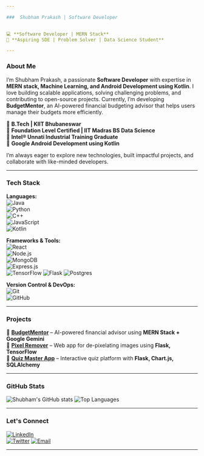 ```yaml
---

###  Shubham Prakash | Software Developer  
 

💻 **Software Developer | MERN Stack**  
🎯 **Aspiring SDE | Problem Solver | Data Science Student**  

---
```


### About Me  

I’m Shubham Prakash, a passionate **Software Developer** with expertise in **MERN stack, Machine Learning, and Android Development using Kotlin**. I love building scalable applications, solving challenging problems, and contributing to open-source projects. Currently, I’m developing **BudgetMentor**, an AI-powered financial budgeting advisor that helps users manage their budgets more efficiently.  

🔹 **B.Tech | KIIT Bhubaneswar**  
🔹 **Foundation Level Certified | IIT Madras BS Data Science**  
🔹 **Intel® Unnati Industrial Training Graduate**  
🔹 **Google Android Development using Kotlin**  

I’m always eager to explore new technologies, built impactful projects, and collaborate with like-minded developers.  

---

###  Tech Stack  

**Languages:**  
![Java](https://img.shields.io/badge/Java-007396?style=flat&logo=java&logoColor=white)  
![Python](https://img.shields.io/badge/Python-3776AB?style=flat&logo=python&logoColor=white)  
![C++](https://img.shields.io/badge/C++-00599C?style=flat&logo=cplusplus&logoColor=white)  
![JavaScript](https://img.shields.io/badge/JavaScript-F7DF1E?style=flat&logo=javascript&logoColor=black)  
![Kotlin](https://img.shields.io/badge/Kotlin-0095D5?style=flat&logo=kotlin&logoColor=white)  

**Frameworks & Tools:**  
![React](https://img.shields.io/badge/React-61DAFB?style=flat&logo=react&logoColor=black)  
![Node.js](https://img.shields.io/badge/Node.js-339933?style=flat&logo=nodedotjs&logoColor=white)  
![MongoDB](https://img.shields.io/badge/MongoDB-47A248?style=flat&logo=mongodb&logoColor=white)  
![Express.js](https://img.shields.io/badge/Express.js-000000?style=flat&logo=express&logoColor=white)  
![TensorFlow](https://img.shields.io/badge/TensorFlow-FF6F00?style=flat&logo=tensorflow&logoColor=white) 
![Flask](https://img.shields.io/badge/Flask-FF6F00?style=flat&logo=tensorflow&logoColor=white) 
![Postgres](https://img.shields.io/badge/Postgres-FF6F00?style=flat&logo=tensorflow&logoColor=white) 

**Version Control & DevOps:**  
![Git](https://img.shields.io/badge/Git-F05032?style=flat&logo=git&logoColor=white)  
![GitHub](https://img.shields.io/badge/GitHub-181717?style=flat&logo=github&logoColor=white)  

---

### Projects  

🚀 **[BudgetMentor](https://github.com/prakashshubham26/BudgetMentor)** – AI-powered financial advisor using **MERN Stack + Google Gemini**  
📱 **[Pixel Remover](https://github.com/anuragprasoon/pixelated-image-detection-system)** – Web app for de-pixelating images using **Flask, TensorFlow**  
📝 **[Quiz Master App](https://github.com/ShubhamPrakash26/Quiz_Master_App)** – Interactive quiz platform with **Flask, Chart.js, SQLAlchemy**  

---

### GitHub Stats  

![Shubham's GitHub stats](https://github-readme-stats.vercel.app/api?username=shubhamprakash26&show_icons=true&theme=dracula) 
![Top Languages](https://github-readme-stats.vercel.app/api/top-langs/?username=shubhamprakash26&layout=compact&theme=radical)  

---

###  Let's Connect 

[![LinkedIn](https://img.shields.io/badge/LinkedIn-0077B5?style=flat&logo=linkedin&logoColor=white)](https://www.linkedin.com/in/shubhamprakash26/)  
[![Twitter](https://img.shields.io/badge/Twitter-1DA1F2?style=flat&logo=twitter&logoColor=white)](https://x.com/ShubhamPra96014) 
[![Email](https://img.shields.io/badge/Email-D14836?style=flat&logo=gmail&logoColor=white)](mailto:shubhamprakash26@gmail.com)  

---
